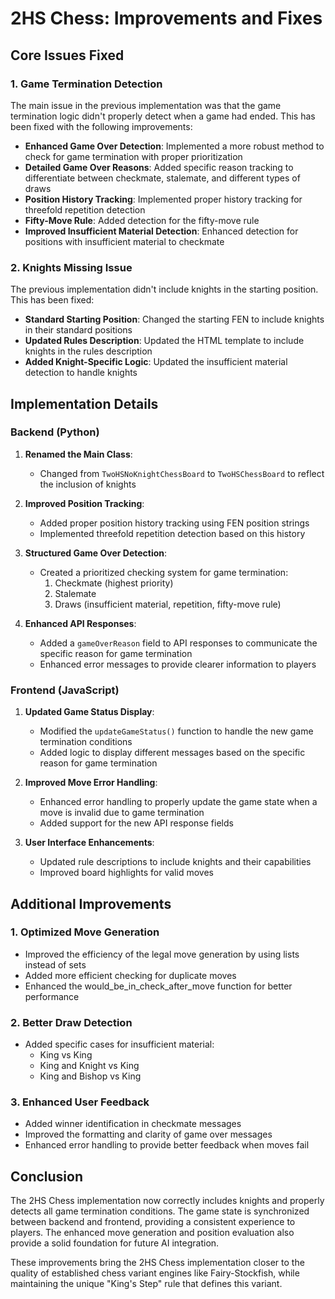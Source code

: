 # 2HS Chess: Improvements and Fixes

## Core Issues Fixed

### 1. Game Termination Detection

The main issue in the previous implementation was that the game termination logic didn't properly detect when a game had ended. This has been fixed with the following improvements:

- **Enhanced Game Over Detection**: Implemented a more robust method to check for game termination with proper prioritization
- **Detailed Game Over Reasons**: Added specific reason tracking to differentiate between checkmate, stalemate, and different types of draws
- **Position History Tracking**: Implemented proper history tracking for threefold repetition detection
- **Fifty-Move Rule**: Added detection for the fifty-move rule
- **Improved Insufficient Material Detection**: Enhanced detection for positions with insufficient material to checkmate

### 2. Knights Missing Issue

The previous implementation didn't include knights in the starting position. This has been fixed:

- **Standard Starting Position**: Changed the starting FEN to include knights in their standard positions
- **Updated Rules Description**: Updated the HTML template to include knights in the rules description
- **Added Knight-Specific Logic**: Updated the insufficient material detection to handle knights

## Implementation Details

### Backend (Python)

1. **Renamed the Main Class**:
   - Changed from `TwoHSNoKnightChessBoard` to `TwoHSChessBoard` to reflect the inclusion of knights

2. **Improved Position Tracking**:
   - Added proper position history tracking using FEN position strings
   - Implemented threefold repetition detection based on this history

3. **Structured Game Over Detection**:
   - Created a prioritized checking system for game termination:
     1. Checkmate (highest priority)
     2. Stalemate
     3. Draws (insufficient material, repetition, fifty-move rule)

4. **Enhanced API Responses**:
   - Added a `gameOverReason` field to API responses to communicate the specific reason for game termination
   - Enhanced error messages to provide clearer information to players

### Frontend (JavaScript)

1. **Updated Game Status Display**:
   - Modified the `updateGameStatus()` function to handle the new game termination conditions
   - Added logic to display different messages based on the specific reason for game termination

2. **Improved Move Error Handling**:
   - Enhanced error handling to properly update the game state when a move is invalid due to game termination
   - Added support for the new API response fields

3. **User Interface Enhancements**:
   - Updated rule descriptions to include knights and their capabilities
   - Improved board highlights for valid moves

## Additional Improvements

### 1. Optimized Move Generation

- Improved the efficiency of the legal move generation by using lists instead of sets
- Added more efficient checking for duplicate moves
- Enhanced the would_be_in_check_after_move function for better performance

### 2. Better Draw Detection

- Added specific cases for insufficient material:
  - King vs King
  - King and Knight vs King
  - King and Bishop vs King

### 3. Enhanced User Feedback

- Added winner identification in checkmate messages
- Improved the formatting and clarity of game over messages
- Enhanced error handling to provide better feedback when moves fail

## Conclusion

The 2HS Chess implementation now correctly includes knights and properly detects all game termination conditions. The game state is synchronized between backend and frontend, providing a consistent experience to players. The enhanced move generation and position evaluation also provide a solid foundation for future AI integration.

These improvements bring the 2HS Chess implementation closer to the quality of established chess variant engines like Fairy-Stockfish, while maintaining the unique "King's Step" rule that defines this variant.
